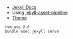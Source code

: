 * [Jekyll Docs](https://jekyllrb.com/docs/variables/)
* Using [jekyll-asset-pipeline](https://github.com/matthodan/jekyll-asset-pipeline)
* [Theme](https://wrappixel.com/demos/admin-templates/material-pro/material/icon-material.html)

```
rvm use 2.6
bundle exec jekyll serve
```